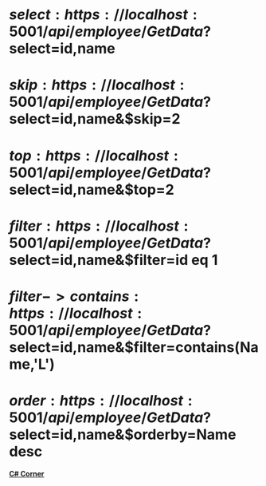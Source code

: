 # $select: https://localhost:5001/api/employee/GetData?$select=id,name

# $skip: https://localhost:5001/api/employee/GetData?$select=id,name&$skip=2

# $top: https://localhost:5001/api/employee/GetData?$select=id,name&$top=2

# $filter: https://localhost:5001/api/employee/GetData?$select=id,name&$filter=id eq 1

# $filter -> contains: https://localhost:5001/api/employee/GetData?$select=id,name&$filter=contains(Name,'L')

# $order: https://localhost:5001/api/employee/GetData?$select=id,name&$orderby=Name desc

[**C# Corner**](https://www.c-sharpcorner.com/article/odata-in-net-5/ "C# Corner")

